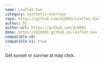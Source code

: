 ```yaml
---
name: Leaflet.Sun
category: synthetic-overlays
repo: https://github.com/dj0001/Leaflet.Sun
author: DJ
author-url: https://github.com/dj0001
demo: https://dj0001.github.io/Leaflet.Sun
compatible-v0:
compatible-v1: true
---
```


Get sunset or sunrise at map click.
